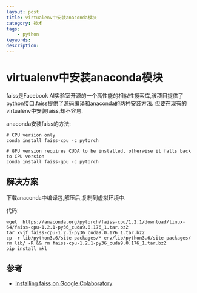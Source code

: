 ```yaml
---
layout: post
title: virtualenv中安装anaconda模块
category: 技术
tags: 
    - python
keywords: 
description: 
---
```


# virtualenv中安装anaconda模块

faiss是Facebook AI实验室开源的一个高性能的相似性搜索库,该项目提供了python接口.faiss提供了源码编译和anaconda的两种安装方法. 但要在现有的virtualenv中安装faiss,却不容易.

anaconda安装faiss的方法:

```
# CPU version only
conda install faiss-cpu -c pytorch

# GPU version requires CUDA to be installed, otherwise it falls back to CPU version
conda install faiss-gpu -c pytorch

```

## 解决方案

下载anaconda中编译包,解压后,复制到虚拟环境中.

代码:

```
wget  https://anaconda.org/pytorch/faiss-cpu/1.2.1/download/linux-64/faiss-cpu-1.2.1-py36_cuda9.0.176_1.tar.bz2
tar xvjf faiss-cpu-1.2.1-py36_cuda9.0.176_1.tar.bz2
cp -r lib/python3.6/site-packages/* env/lib/python3.6/site-packages/
rm lib/ -R && rm faiss-cpu-1.2.1-py36_cuda9.0.176_1.tar.bz2
pip install mkl

```

## 参考
- [Installing faiss on Google Colaboratory](https://stackoverflow.com/questions/47967252/installing-faiss-on-google-colaboratory/49359649#49359649)


